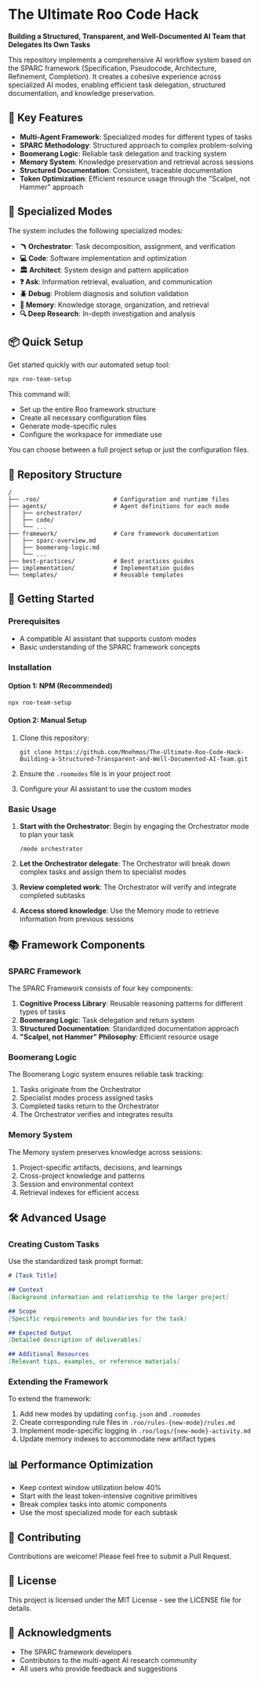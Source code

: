 # The Ultimate Roo Code Hack

**Building a Structured, Transparent, and Well-Documented AI Team that Delegates Its Own Tasks**

This repository implements a comprehensive AI workflow system based on the SPARC framework (Specification, Pseudocode, Architecture, Refinement, Completion). It creates a cohesive experience across specialized AI modes, enabling efficient task delegation, structured documentation, and knowledge preservation.

## 🌟 Key Features

- **Multi-Agent Framework**: Specialized modes for different types of tasks
- **SPARC Methodology**: Structured approach to complex problem-solving
- **Boomerang Logic**: Reliable task delegation and tracking system
- **Memory System**: Knowledge preservation and retrieval across sessions
- **Structured Documentation**: Consistent, traceable documentation
- **Token Optimization**: Efficient resource usage through the "Scalpel, not Hammer" approach

## 🧩 Specialized Modes

The system includes the following specialized modes:

- **🪃 Orchestrator**: Task decomposition, assignment, and verification
- **💻 Code**: Software implementation and optimization
- **🏛️ Architect**: System design and pattern application
- **❓ Ask**: Information retrieval, evaluation, and communication
- **🪲 Debug**: Problem diagnosis and solution validation
- **💾 Memory**: Knowledge storage, organization, and retrieval
- **🔍 Deep Research**: In-depth investigation and analysis

## 📦 Quick Setup

Get started quickly with our automated setup tool:

```bash
npx roo-team-setup
```

This command will:
- Set up the entire Roo framework structure
- Create all necessary configuration files
- Generate mode-specific rules
- Configure the workspace for immediate use

You can choose between a full project setup or just the configuration files.

## 📂 Repository Structure

```
/
├── .roo/                     # Configuration and runtime files
├── agents/                   # Agent definitions for each mode
│   ├── orchestrator/
│   ├── code/
│   └── ...
├── framework/                # Core framework documentation
│   ├── sparc-overview.md
│   ├── boomerang-logic.md
│   └── ...
├── best-practices/           # Best practices guides
├── implementation/           # Implementation guides
└── templates/                # Reusable templates
```

## 🚀 Getting Started

### Prerequisites

- A compatible AI assistant that supports custom modes
- Basic understanding of the SPARC framework concepts

### Installation

#### Option 1: NPM (Recommended)

```bash
npx roo-team-setup
```

#### Option 2: Manual Setup

1. Clone this repository:
   ```
   git clone https://github.com/Mnehmos/The-Ultimate-Roo-Code-Hack-Building-a-Structured-Transparent-and-Well-Documented-AI-Team.git
   ```

2. Ensure the `.roomodes` file is in your project root

3. Configure your AI assistant to use the custom modes

### Basic Usage

1. **Start with the Orchestrator**: Begin by engaging the Orchestrator mode to plan your task
   ```
   /mode orchestrator
   ```

2. **Let the Orchestrator delegate**: The Orchestrator will break down complex tasks and assign them to specialist modes

3. **Review completed work**: The Orchestrator will verify and integrate completed subtasks

4. **Access stored knowledge**: Use the Memory mode to retrieve information from previous sessions

## 📚 Framework Components

### SPARC Framework

The SPARC Framework consists of four key components:

1. **Cognitive Process Library**: Reusable reasoning patterns for different types of tasks
2. **Boomerang Logic**: Task delegation and return system
3. **Structured Documentation**: Standardized documentation approach
4. **"Scalpel, not Hammer" Philosophy**: Efficient resource usage

### Boomerang Logic

The Boomerang Logic system ensures reliable task tracking:

1. Tasks originate from the Orchestrator
2. Specialist modes process assigned tasks
3. Completed tasks return to the Orchestrator
4. The Orchestrator verifies and integrates results

### Memory System

The Memory system preserves knowledge across sessions:

1. Project-specific artifacts, decisions, and learnings
2. Cross-project knowledge and patterns
3. Session and environmental context
4. Retrieval indexes for efficient access

## 🛠️ Advanced Usage

### Creating Custom Tasks

Use the standardized task prompt format:

```markdown
# [Task Title]

## Context
[Background information and relationship to the larger project]

## Scope
[Specific requirements and boundaries for the task]

## Expected Output
[Detailed description of deliverables]

## Additional Resources
[Relevant tips, examples, or reference materials]
```

### Extending the Framework

To extend the framework:

1. Add new modes by updating `config.json` and `.roomodes`
2. Create corresponding rule files in `.roo/rules-{new-mode}/rules.md`
3. Implement mode-specific logging in `.roo/logs/{new-mode}-activity.md`
4. Update memory indexes to accommodate new artifact types

## 📊 Performance Optimization

- Keep context window utilization below 40%
- Start with the least token-intensive cognitive primitives
- Break complex tasks into atomic components
- Use the most specialized mode for each subtask

## 🤝 Contributing

Contributions are welcome! Please feel free to submit a Pull Request.

## 📄 License

This project is licensed under the MIT License - see the LICENSE file for details.

## 🙏 Acknowledgments

- The SPARC framework developers
- Contributors to the multi-agent AI research community
- All users who provide feedback and suggestions
